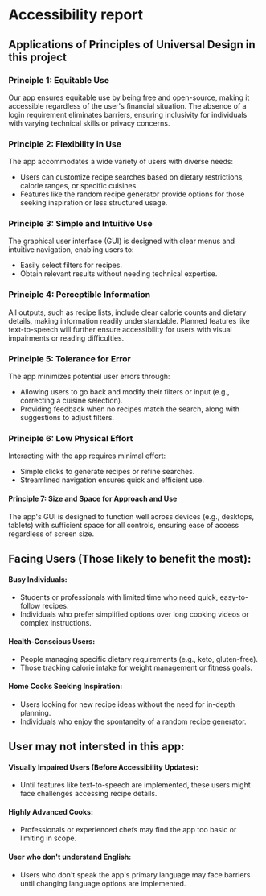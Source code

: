 # Accessibility report
## Applications of Principles of Universal Design in this project
### Principle 1: Equitable Use
Our app ensures equitable use by being free and open-source, making it accessible regardless of the user's financial situation. The absence of a login requirement eliminates barriers, ensuring inclusivity for individuals with varying technical skills or privacy concerns.

### Principle 2: Flexibility in Use
The app accommodates a wide variety of users with diverse needs:
- Users can customize recipe searches based on dietary restrictions, calorie ranges, or specific cuisines.
- Features like the random recipe generator provide options for those seeking inspiration or less structured usage.

### Principle 3: Simple and Intuitive Use
The graphical user interface (GUI) is designed with clear menus and intuitive navigation, enabling users to:
- Easily select filters for recipes.
- Obtain relevant results without needing technical expertise.

### Principle 4: Perceptible Information
All outputs, such as recipe lists, include clear calorie counts and dietary details, making information readily understandable. Planned features like text-to-speech will further ensure accessibility for users with visual impairments or reading difficulties.


### Principle 5: Tolerance for Error
The app minimizes potential user errors through:
- Allowing users to go back and modify their filters or input (e.g., correcting a cuisine selection).
- Providing feedback when no recipes match the search, along with suggestions to adjust filters.

### Principle 6: Low Physical Effort
Interacting with the app requires minimal effort:
- Simple clicks to generate recipes or refine searches.
- Streamlined navigation ensures quick and efficient use.

#### Principle 7: Size and Space for Approach and Use
The app's GUI is designed to function well across devices (e.g., desktops, tablets) with sufficient space for all controls, ensuring ease of access regardless of screen size.

## Facing Users (Those likely to benefit the most):
#### Busy Individuals:
- Students or professionals with limited time who need quick, easy-to-follow recipes.
- Individuals who prefer simplified options over long cooking videos or complex instructions.
#### Health-Conscious Users:
- People managing specific dietary requirements (e.g., keto, gluten-free).
- Those tracking calorie intake for weight management or fitness goals.
#### Home Cooks Seeking Inspiration:
- Users looking for new recipe ideas without the need for in-depth planning.
- Individuals who enjoy the spontaneity of a random recipe generator.

## User may not intersted in this app:
#### Visually Impaired Users (Before Accessibility Updates):
- Until features like text-to-speech are implemented, these users might face challenges accessing recipe details.
#### Highly Advanced Cooks:
- Professionals or experienced chefs may find the app too basic or limiting in scope.
#### User who don't understand English:
- Users who don't speak the app's primary language may face barriers until changing language options are implemented.

